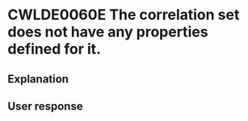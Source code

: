 # CWLDE0060E The correlation set does not have any properties defined for it.

## Explanation

## User response